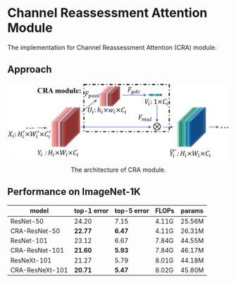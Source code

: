 # Channel Reassessment Attention Module

The implementation for Channel Reassessment Attention (CRA) module. 


## Approach
![](img/1.png)
<p align="center">
  The architecture of CRA module.
</p>

## Performance on ImageNet-1K
| model                |top-1 error |top-5 error |FLOPs  |params |
| ----                 | ----     | ----      | ----     |-----|
| ResNet-50           | 24.20       | 7.15      | 4.11G      |25.56M|
| CRA-ResNet-50             | **22.77**        | **6.47**         | 4.11G        |26.31M|
| ResNet-101           | 23.12       | 6.67       | 7.84G      |44.55M|
| CRA-ResNet-101             | **21.60**        | **5.93**         | 7.84G        |46.17M|
| ResNeXt-101           | 21.27       | 5.79       | 8.01G      |44.18M|
| CRA-ResNeXt-101             | **20.71**       | **5.47**         | 8.02G        |45.80M|


